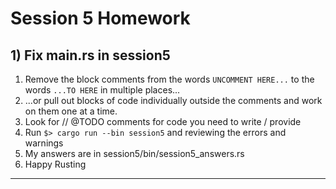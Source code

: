 # Session 5 Homework

## 1) Fix main.rs in session5

1. Remove the block comments from the words `UNCOMMENT HERE...` to the words `...TO HERE` in multiple places...
1. ...or pull out blocks of code individually outside the comments and work on them one at a time.
1. Look for // @TODO comments for code you need to write / provide
1. Run `$> cargo run --bin session5` and reviewing the errors and warnings
1. My answers are in session5/bin/session5_answers.rs
1. Happy Rusting

---
